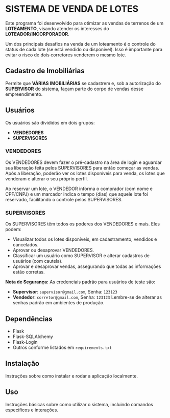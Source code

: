 # SISTEMA DE VENDA DE LOTES

Este programa foi desenvolvido para otimizar as vendas de terrenos de um **LOTEAMENTO**, visando atender os interesses do **LOTEADOR/INCORPORADOR**.

Um dos principais desafios na venda de um loteamento é o controle do status de cada lote (se está vendido ou disponível). Isso é importante para evitar o risco de dois corretores venderem o mesmo lote.

## Cadastro de Imobiliárias
Permite que **VÁRIAS IMOBILIÁRIAS** se cadastrem e, sob a autorização do **SUPERVISOR** do sistema, façam parte do corpo de vendas desse empreendimento.

## Usuários
Os usuários são divididos em dois grupos:
- **VENDEDORES**
- **SUPERVISORES**

### VENDEDORES
Os VENDEDORES devem fazer o pré-cadastro na área de login e aguardar sua liberação feita pelos SUPERVISORES para então começar as vendas. Após a liberação, poderão ver os lotes disponíveis para venda, os lotes que venderam e alterar o seu próprio perfil.

Ao reservar um lote, o VENDEDOR informa o comprador (com nome e CPF/CNPJ) e um marcador indica o tempo (dias) que aquele lote foi reservado, facilitando o controle pelos SUPERVISORES.

### SUPERVISORES
Os SUPERVISORES têm todos os poderes dos VENDEDORES e mais. Eles podem:
- Visualizar todos os lotes disponíveis, em cadastramento, vendidos e cancelados.
- Aprovar ou desaprovar VENDEDORES.
- Classificar um usuário como SUPERVISOR e alterar cadastros de usuários (com cautela).
- Aprovar e desaprovar vendas, assegurando que todas as informações estão corretas.

**Nota de Segurança:** As credenciais padrão para usuários de teste são:
- **Supervisor**: `supervisor@gmail.com`, Senha: `123123`
- **Vendedor**: `corretor@gmail.com`, Senha: `123123`
Lembre-se de alterar as senhas padrão em ambientes de produção.

## Dependências
- Flask
- Flask-SQLAlchemy
- Flask-Login
- Outros conforme listados em `requirements.txt`

## Instalação
Instruções sobre como instalar e rodar a aplicação localmente.

## Uso
Instruções básicas sobre como utilizar o sistema, incluindo comandos específicos e interações.

